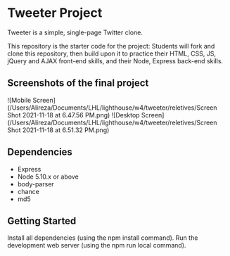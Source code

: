 # Tweeter Project

Tweeter is a simple, single-page Twitter clone.

This repository is the starter code for the project: Students will fork and clone this repository, then build upon it to practice their HTML, CSS, JS, jQuery and AJAX front-end skills, and their Node, Express back-end skills.

## Screenshots of the final project

![Mobile Screen](/Users/Alireza/Documents/LHL/lighthouse/w4/tweeter/reletives/Screen Shot 2021-11-18 at 6.47.56 PM.png)
![Desktop Screen](/Users/Alireza/Documents/LHL/lighthouse/w4/tweeter/reletives/Screen Shot 2021-11-18 at 6.51.32 PM.png)

## Dependencies

- Express
- Node 5.10.x or above
- body-parser
- chance
- md5

## Getting Started

Install all dependencies (using the npm install command).
Run the development web server (using the npm run local command).

